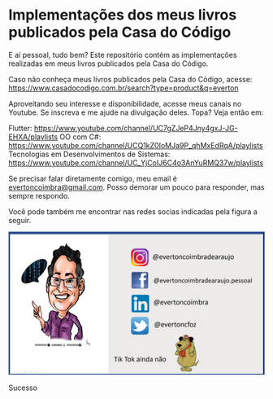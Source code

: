 # Implementações dos meus livros publicados pela Casa do Código

E aí pessoal, tudo bem? Este repositório contém as implementações realizadas em meus livros publicados pela Casa do Código.

Caso não conheça meus livros publicados pela Casa do Código, acesse: https://www.casadocodigo.com.br/search?type=product&q=everton

Aproveitando seu interesse e disponibilidade, acesse meus canais no Youtube. Se inscreva e me ajude na divulgação deles. Topa? Veja então em:

Flutter: https://www.youtube.com/channel/UC7gZJeP4Jny4gxJ-JG-EHXA/playlists
OO com C#: https://www.youtube.com/channel/UCQ1kZ0IoMJa9P_qhMxEdRqA/playlists
Tecnologias em Desenvolvimentos de Sistemas: https://www.youtube.com/channel/UC_YjCoIJ6C4o3AnYuRMQ37w/playlists

Se precisar falar diretamente comigo, meu email é evertoncoimbra@gmail.com. Posso demorar um pouco para responder, mas sempre respondo.

Você pode também me encontrar nas redes socias indicadas pela figura a seguir.

![Minhas rede sociais. {w=50%}](https://github.com/evertonfoz/persitencia-em-flutter/blob/main/redessociais.png)

Sucesso
